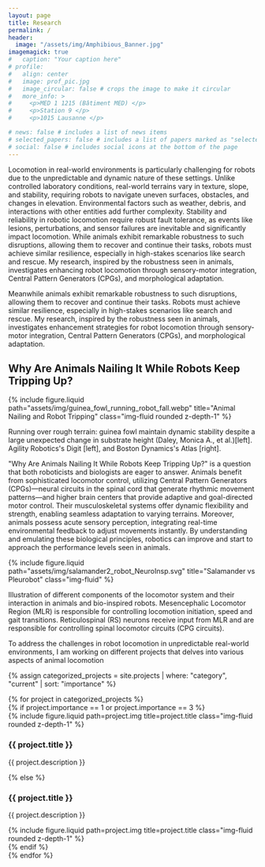 ```yaml
---
layout: page
title: Research
permalink: /
header:
  image: "/assets/img/Amphibious_Banner.jpg"
imagemagick: true
#   caption: "Your caption here"
# profile:
#   align: center
#   image: prof_pic.jpg
#   image_circular: false # crops the image to make it circular
#   more_info: >
#     <p>MED 1 1215 (Bâtiment MED) </p>
#     <p>Station 9 </p>
#     <p>1015 Lausanne </p>

# news: false # includes a list of news items
# selected_papers: false # includes a list of papers marked as "selected={true}"
# social: false # includes social icons at the bottom of the page
---
```


<!-- ![]() -->




Locomotion in real-world environments is particularly challenging for robots due to the unpredictable and dynamic nature of these settings. Unlike controlled laboratory conditions, real-world terrains vary in texture, slope, and stability, requiring robots to navigate uneven surfaces, obstacles, and changes in elevation. Environmental factors such as weather, debris, and interactions with other entities add further complexity. Stability and reliability in robotic locomotion require robust fault tolerance, as events like lesions, perturbations, and sensor failures are inevitable and significantly impact locomotion. While animals exhibit remarkable robustness to such disruptions, allowing them to recover and continue their tasks, robots must achieve similar resilience, especially in high-stakes scenarios like search and rescue. My research, inspired by the robustness seen in animals, investigates enhancing robot locomotion through sensory-motor integration, Central Pattern Generators (CPGs), and morphological adaptation.

Meanwhile animals exhibit remarkable robustness to such disruptions, allowing them to recover and continue their tasks. Robots must achieve similar resilience, especially in high-stakes scenarios like search and rescue. My research, inspired by the robustness seen in animals, investigates enhancement strategies for robot locomotion through sensory-motor integration, Central Pattern Generators (CPGs), and morphological adaptation.

## Why Are Animals Nailing It While Robots Keep Tripping Up?

<div class="row justify-content-sm-center">
  <div class="col-sm-8 mt-3 mt-md-0">
    {% include figure.liquid path="assets/img/guinea_fowl_running_robot_fall.webp" title="Animal Nailing and Robot Tripping" class="img-fluid rounded z-depth-1" %}
    <p class="caption">
    Running over rough terrain: guinea fowl maintain dynamic stability despite a large unexpected change in substrate height (Daley, Monica A., et al.)[left]. Agility Robotics's Digit [left], and Boston Dynamics's Atlas [right].
    </p> 
  </div>
</div>

"Why Are Animals Nailing It While Robots Keep Tripping Up?" is a question that both roboticists and biologists are eager to answer. Animals benefit from sophisticated locomotor control, utilizing Central Pattern Generators (CPGs)—neural circuits in the spinal cord that generate rhythmic movement patterns—and higher brain centers that provide adaptive and goal-directed motor control. Their musculoskeletal systems offer dynamic flexibility and strength, enabling seamless adaptation to varying terrains. Moreover, animals possess acute sensory perception, integrating real-time environmental feedback to adjust movements instantly. By understanding and emulating these biological principles, robotics can improve and start to approach the performance levels seen in animals.

<div class="row justify-content-sm-center">
  <div class="col-sm-8 mt-3 mt-md-0">
    {% include figure.liquid path="assets/img/salamander2_robot_NeuroInsp.svg" title="Salamander vs Pleurobot" class="img-fluid" %}
  <p class="caption">
    Illustration of different components of the locomotor system and their interaction in animals and bio-inspired robots. Mesencephalic Locomotor Region (MLR) is responsible for controlling locomotion initiation, speed and gait transitions. Reticulospinal (RS) neurons receive input from MLR and are responsible for controlling spinal locomotor circuits (CPG circuits).
  </p> 
  </div>
</div>

To address the challenges in robot locomotion in unpredictable real-world environments, I am working on different projects that delves into various aspects of animal locomotion 


{% assign categorized_projects = site.projects | where: "category", "current" | sort: "importance" %}


<div class="container">
  {% for project in categorized_projects %}
    <div class="row justify-content-sm-center project-item mb-5">
      <!-- {% cycle 'left', 'right' as cycle_var %} -->
        {% if project.importance == 1 or project.importance == 3 %}
          <div class="col-sm-6 mt-3 mt-md-0">
            {% include figure.liquid path=project.img title=project.title class="img-fluid rounded z-depth-1" %}
          </div>
          <div class="col-sm-6 mt-3 mt-md-0">
            <h3>{{ project.title }}</h3>
            <p>{{ project.description }}</p>
          </div>
        {% else %}
          <div class="col-sm-6 mt-3 mt-md-0 order-2 order-md-1">
            <h3>{{ project.title }}</h3>
            <p>{{ project.description }}</p>
          </div>
          <div class="col-sm-6 mt-3 mt-md-0 order-1 order-md-2">
            {% include figure.liquid path=project.img title=project.title class="img-fluid rounded z-depth-1" %}
          </div>
        {% endif %}
      </div>
  {% endfor %}
</div>